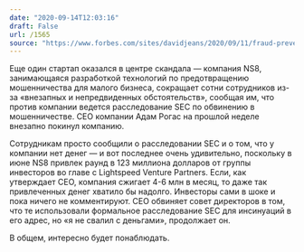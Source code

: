 ```yaml
---
date: "2020-09-14T12:03:16"
draft: False
url: /1565
source: "https://www.forbes.com/sites/davidjeans/2020/09/11/fraud-prevention-startup-ns8-fraud-investigation-sec/"
---
```


Еще один стартап оказался в центре скандала — компания NS8, занимающаяся разработкой технологий по предотвращению мошенничества для малого бизнеса, сокращает сотни сотрудников из-за «внезапных и непредвиденных обстоятельств», сообщая им, что против компании ведется расследование SEC по обвинению в мошенничестве. CEO компании Адам Рогас на прошлой неделе внезапно покинул компанию. 

Сотрудникам просто сообщили о расследовании SEC и о том, что у компании нет денег — и вот последнее очень удивительно, поскольку в июне NS8 привлек раунд в 123 миллиона долларов от группы инвесторов во главе с Lightspeed Venture Partners. Если, как утверждает CEO, компания сжигает 4-6 млн в месяц, то даже так привлеченных денег хватило бы надолго. Инвесторы сами в шоке и пока ничего не комментируют. CEO обвиняет совет директоров в том, что те использовали формальное расследование SEC для инсинуаций в его адрес, но «я не свалил с деньгами», продолжает он.

В общем, интересно будет понаблюдать.

